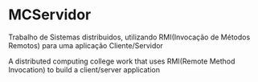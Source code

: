 # MCServidor
Trabalho de Sistemas distribuidos, utilizando RMI(Invocação de Métodos Remotos) para uma aplicação Cliente/Servidor

A distributed computing college work that uses RMI(Remote Method Invocation) to build a client/server application
